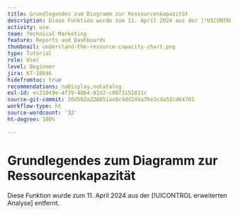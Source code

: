 ```yaml
---
title: Grundlegendes zum Diagramm zur Ressourcenkapazität
description: Diese Funktion wurde zum 11. April 2024 aus der [!UICONTROL erweiterten Analyse] entfernt.
activity: use
team: Technical Marketing
feature: Reports and Dashboards
thumbnail: understand-the-resource-capacity-chart.png
type: Tutorial
role: User
level: Beginner
jira: KT-10046
hidefromtoc: true
recommendations: noDisplay,noCatalog
exl-id: ec21049e-4f39-4bb4-91d2-c8873151811c
source-git-commit: 20d5b2a226651ae8c4dd24da76e3cda53cd647d1
workflow-type: ht
source-wordcount: '32'
ht-degree: 100%

---
```


# Grundlegendes zum Diagramm zur Ressourcenkapazität

Diese Funktion wurde zum 11. April 2024 aus der [!UICONTROL erweiterten Analyse] entfernt.

